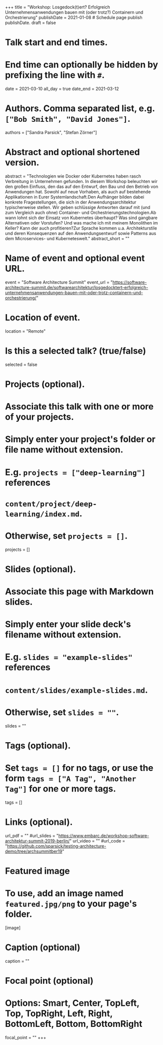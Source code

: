+++
title = "Workshop: Losgedock(t)ert? Erfolgreich Unternehmensanwendungen bauen mit (oder trotz?) Containern und Orchestrierung"
publishDate = 2021-01-08  # Schedule page publish publishDate.
draft = false

# Talk start and end times.
#   End time can optionally be hidden by prefixing the line with `#`.
date = 2021-03-10
all_day = true
date_end = 2021-03-12

# Authors. Comma separated list, e.g. `["Bob Smith", "David Jones"]`.
authors = ["Sandra Parsick", "Stefan Zörner"]

# Abstract and optional shortened version.
abstract = "Technologien wie Docker oder Kubernetes haben rasch Verbreitung in Unternehmen gefunden. In diesem Workshop beleuchten wir den großen Einfluss, den das auf den Entwurf, den Bau und den Betrieb von Anwendungen hat. Sowohl auf neue Vorhaben, als auch auf bestehende Applikationen in Eurer Systemlandschaft.Den Aufhänger bilden dabei konkrete Fragestellungen, die sich in der Anwendungsarchitektur typischerweise stellen. Wir geben schlüssige Antworten darauf mit (und zum Vergleich auch ohne) Container- und Orchestrierungstechnologien.Ab wann lohnt sich der Einsatz von Kubernetes überhaupt? Was sind gangbare Alternativen oder Vorstufen? Und was mache ich mit meinem Monolithen im Keller? Kann der auch profitieren?Zur Sprache kommen u.a. Architekturstile und deren Konsequenzen auf den Anwendungsentwurf sowie Patterns aus dem Microservices- und Kuberneteswelt."
abstract_short = ""

# Name of event and optional event URL.
event = "Software Architecture Summit"
event_url = "https://software-architecture-summit.de/softwarearchitektur/losgedocktert-erfolgreich-unternehmensanwendungen-bauen-mit-oder-trotz-containern-und-orchestrierung/"

# Location of event.
location = "Remote"

# Is this a selected talk? (true/false)
selected = false

# Projects (optional).
#   Associate this talk with one or more of your projects.
#   Simply enter your project's folder or file name without extension.
#   E.g. `projects = ["deep-learning"]` references
#   `content/project/deep-learning/index.md`.
#   Otherwise, set `projects = []`.
projects = []

# Slides (optional).
#   Associate this page with Markdown slides.
#   Simply enter your slide deck's filename without extension.
#   E.g. `slides = "example-slides"` references
#   `content/slides/example-slides.md`.
#   Otherwise, set `slides = ""`.
slides = ""

# Tags (optional).
#   Set `tags = []` for no tags, or use the form `tags = ["A Tag", "Another Tag"]` for one or more tags.
tags = []

# Links (optional).
url_pdf = ""
#url_slides = "https://www.embarc.de/workshop-software-architektur-summit-2019-berlin/"
url_video = ""
#url_code = "https://github.com/sparsick/testing-architecture-demo/tree/archsummitber19"

# Featured image
# To use, add an image named `featured.jpg/png` to your page's folder.
[image]
  # Caption (optional)
  caption = ""

  # Focal point (optional)
  # Options: Smart, Center, TopLeft, Top, TopRight, Left, Right, BottomLeft, Bottom, BottomRight
  focal_point = ""
+++
